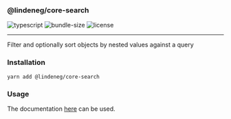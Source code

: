 ### @lindeneg/core-search

![typescript](https://badgen.net/badge/icon/typescript?icon=typescript&label) ![bundle-size](https://badgen.net/bundlephobia/min/@lindeneg/core-search@1.1.6) ![license](https://badgen.net/npm/license/@lindeneg/core-search)

---

Filter and optionally sort objects by nested values against a query

### Installation

`yarn add @lindeneg/core-search`

### Usage

The documentation [here](https://github.com/Lindeneg/lindeneg-npm-packages/tree/master/packages/search) can be used.
